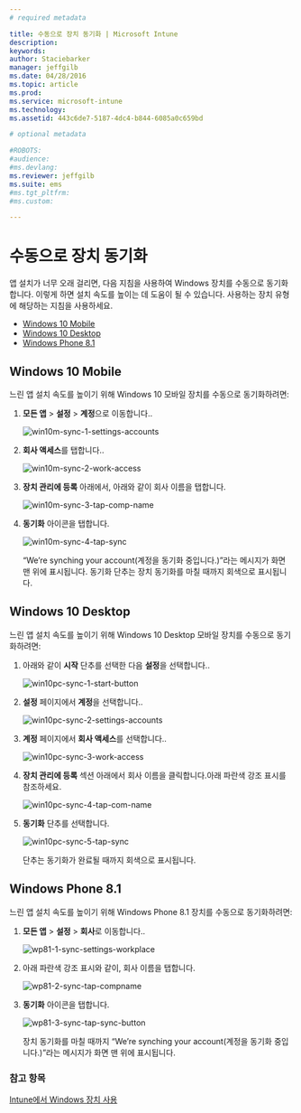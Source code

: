 ```yaml
---
# required metadata

title: 수동으로 장치 동기화 | Microsoft Intune
description:
keywords:
author: Staciebarker
manager: jeffgilb
ms.date: 04/28/2016
ms.topic: article
ms.prod:
ms.service: microsoft-intune
ms.technology:
ms.assetid: 443c6de7-5187-4dc4-b844-6085a0c659bd

# optional metadata

#ROBOTS:
#audience:
#ms.devlang:
ms.reviewer: jeffgilb
ms.suite: ems
#ms.tgt_pltfrm:
#ms.custom:

---
```



# 수동으로 장치 동기화
앱 설치가 너무 오래 걸리면, 다음 지침을 사용하여 Windows 장치를 수동으로 동기화합니다. 이렇게 하면 설치 속도를 높이는 데 도움이 될 수 있습니다. 사용하는 장치 유형에 해당하는 지침을 사용하세요.

* [Windows 10 Mobile](#windows-10-mobile)
* [Windows 10 Desktop](#windows-10-desktop)
* [Windows Phone 8.1](#windows-phone-8-1)


## Windows 10 Mobile
느린 앱 설치 속도를 높이기 위해 Windows 10 모바일 장치를 수동으로 동기화하려면:

1. **모든 앱** > **설정** > **계정**으로 이동합니다..

    ![win10m-sync-1-settings-accounts](./media/win10m-sync-1-settings-accounts.png)
    
2. **회사 액세스**를 탭합니다..

    ![win10m-sync-2-work-access](./media/win10m-sync-2-work-access.png)
    
3. **장치 관리에 등록** 아래에서, 아래와 같이 회사 이름을 탭합니다.

    ![win10m-sync-3-tap-comp-name](./media/win10m-sync-3-tap-comp-name.png)
    
4. **동기화** 아이콘을 탭합니다.

    ![win10m-sync-4-tap-sync](./media/win10m-sync-4-tap-sync.png)
    
    “We’re synching your account(계정을 동기화 중입니다.)”라는 메시지가 화면 맨 위에 표시됩니다. 동기화 단추는 장치 동기화를 마칠 때까지 회색으로 표시됩니다.

## Windows 10 Desktop
느린 앱 설치 속도를 높이기 위해 Windows 10 Desktop 모바일 장치를 수동으로 동기화하려면:

1. 아래와 같이 **시작** 단추를 선택한 다음 **설정**을 선택합니다..

    ![win10pc-sync-1-start-button](./media/win10pc-sync-1-start-button.png)
    
2. **설정** 페이지에서 **계정**을 선택합니다..
 
    ![win10pc-sync-2-settings-accounts](./media/win10pc-sync-2-settings-accounts.png)
    
3. **계정** 페이지에서 **회사 액세스**를 선택합니다..
    
    ![win10pc-sync-3-work-access](./media/win10pc-sync-3-work-access.png)
    
4. **장치 관리에 등록** 섹션 아래에서 회사 이름을 클릭합니다.아래 파란색 강조 표시를 참조하세요.
    
    ![win10pc-sync-4-tap-com-name](./media/win10pc-sync-4-tap-com-name.png)
   
5. **동기화** 단추를 선택합니다.
    
    ![win10pc-sync-5-tap-sync](./media/win10pc-sync-5-tap-sync.png)
   
   단추는 동기화가 완료될 때까지 회색으로 표시됩니다.

## Windows Phone 8.1
느린 앱 설치 속도를 높이기 위해 Windows Phone 8.1 장치를 수동으로 동기화하려면:

1. **모든 앱** > **설정** > **회사**로 이동합니다..

    ![wp81-1-sync-settings-workplace](./media/wp81-1-sync-settings-workplace.png)
    
2. 아래 파란색 강조 표시와 같이, 회사 이름을 탭합니다.

    ![wp81-2-sync-tap-compname](./media/wp81-2-sync-tap-compname.png)
   
3. **동기화** 아이콘을 탭합니다.

    ![wp81-3-sync-tap-sync-button](./media/wp81-3-sync-tap-sync-button.png)
    
   장치 동기화를 마칠 때까지 “We’re synching your account(계정을 동기화 중입니다.)”라는 메시지가 화면 맨 위에 표시됩니다.


### 참고 항목
[Intune에서 Windows 장치 사용](using-your-windows-device-with-intune.md)


<!--HONumber=May16_HO1-->


